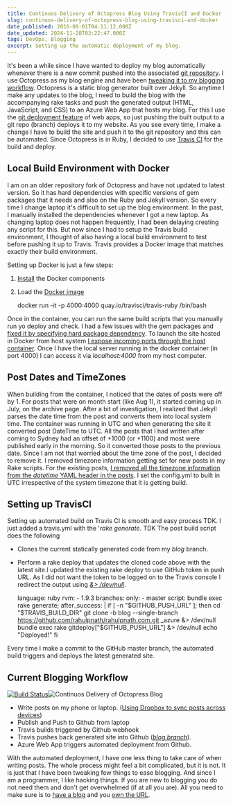 ```yaml
---
title: Continuos Delivery of Octopress Blog Using TravisCI and Docker
slug: continuos-delivery-of-octopress-blog-using-travisci-and-docker
date_published: 2016-09-01T04:11:12.000Z
date_updated: 2024-11-28T03:22:47.000Z
tags: DevOps, Blogging
excerpt: Setting up the automatic deployment of my blog.
---
```


It's been a while since I have wanted to deploy my blog automatically whenever there is a new commit pushed into the associated [git repository](https://github.com/rahulpnath/rahulpnath.com). I use Octopress as my blog engine and have been [tweaking it to my blogging workflow](__GHOST_URL__/blog/optimizing-octopress-workflow-for-new-posts/). Octopress is a static blog generator built over Jekyll. So anytime I make any updates to the blog, I need to build the blog with the accompanying rake tasks and push the generated output (HTML, JavaScript, and CSS) to an Azure Web App that hosts my blog. For this I use the [git deployment feature](https://azure.microsoft.com/en-us/documentation/articles/web-sites-deploy/#continuousdeployment) of web apps, so just pushing the built output to a git repo (branch) deploys it to my website. As you see every time, I make a change I have to build the site and push it to the git repository and this can be automated. Since Octopress is in Ruby, I decided to use [Travis CI](https://travis-ci.org/) for the build and deploy.

## Local Build Environment with Docker

I am on an older repository fork of Octopress and have not updated to latest version. So it has hard dependencies with specific versions of gem packages that it needs and also on the Ruby and Jekyll version. So every time I change laptop it's difficult to set up the blog environment. In the past, I manually installed the dependencies whenever I got a new laptop. As changing laptop does not happen frequently, I had been delaying creating any script for this. But now since I had to setup the Travis build environment, I thought of also having a local build environment to test before pushing it up to Travis. Travis provides a Docker image that matches exactly their build environment.

Setting up Docker is just a few steps:

1. [Install](https://docs.docker.com/docker-for-windows/) the Docker components
2. Load the [Docker image](https://quay.io/organization/travisci)

    docker run -it -p 4000:4000 quay.io/travisci/travis-ruby /bin/bash
    

Once in the container, you can run the same build scripts that you manually run yo deploy and check. I had a few issues with the gem packages and [fixed it by specifying hard package dependency](https://github.com/rahulpnath/rahulpnath.com/commit/abefbf58e3696384c7931d5a4918239a41700106#diff-8b7db4d5cc4b8f6dc8feb7030baa2478). To launch the site hosted in Docker from host system [I expose incoming ports through the host container](https://github.com/wsargent/docker-cheat-sheet#exposing-ports). Once I have the local server running in the docker container (in port 4000) I can access it via *localhost:4000* from my host computer.

## Post Dates and TimeZones

When building from the container, I noticed that the dates of posts were off by 1. For posts that were on month start (like Aug 1), it started coming up in July, on the archive page. After a bit of investigation, I realized that Jekyll parses the date time from the post and converts them into local system time. The container was running in UTC and when generating the site it converted post DateTime to UTC. All the posts that I had written after coming to Sydney had an offset of +1000 (or +1100) and most were published early in the morning. So it converted those posts to the previous date. Since I am not that worried about the time zone of the post, I decided to remove it. I removed timezone information getting set for new posts in my Rake scripts. For the existing posts, [I removed all the timezone information from the *datetime* YAML header in the posts](https://github.com/rahulpnath/rahulpnath.com/commit/1d8902fa69a1aad9ad6615ee3c47e3474b6cd263). I set the config.yml to built in UTC irrespective of the system timezone that it is getting build.

## Setting up TravisCI

Setting up automated build on Travis CI is smooth and easy process TDK. I just added a travis.yml with the '*rake generate*. TDK The post build script does the following

- Clones the current statically generated code from my *blog* branch.
- Perform a rake deploy that updates the cloned code above with the latest site.I updated the existing rake deploy to use GitHub token in push URL. As I did not want the token to be logged on to the Travis console I redirect the output using *[&> /dev/null](http://askubuntu.com/questions/12098/what-does-outputting-to-dev-null-accomplish-in-bash-scripts)*.

    language: ruby
    rvm:
      - 1.9.3
    branches:
      only:
        - master
    script: bundle exec rake generate;
    after_success: |
      if [ -n "$GITHUB_PUSH_URL" ]; then
        cd "$TRAVIS_BUILD_DIR"
        git clone -b blog --single-branch https://github.com/rahulpnath/rahulpnath.com.git _azure &> /dev/null
        bundle exec rake gitdeploy["$GITHUB_PUSH_URL"] &> /dev/null
        echo "Deployed!"
      fi
    

Every time I make a commit to the GitHub master branch, the automated build triggers and deploys the latest generated site.

## Current Blogging Workflow
[![Build Status](https://travis-ci.org/rahulpnath/rahulpnath.com.svg?branch=master)](https://travis-ci.org/rahulpnath/rahulpnath.com)![Continuos Delivery of Octopress Blog](__GHOST_URL__/content/images/blog_ci.png)
- Write posts on my phone or laptop. ([Using Dropbox to sync posts across devices](__GHOST_URL__/blog/optimizing-octopress-workflow-for-new-posts/))
- Publish and Push to Github from laptop
- Travis builds triggered by Github webhook
- Travis pushes back generated site into Github (*[blog branch](https://github.com/rahulpnath/rahulpnath.com/tree/blog)*).
- Azure Web App triggers automated deployment from Github.

With the automated deployment, I have one less thing to take care of when writing posts. The whole process might feel a bit complicated, but it is not. It is just that I have been tweaking few things to ease blogging. And since I am a programmer, I like hacking things. If you are new to blogging you do not need them and don't get overwhelmed (if at all you are). All you need to make sure is to [have a blog](__GHOST_URL__/blog/get-started-with-your-blog/) and you [own the URL](__GHOST_URL__/blog/own-your-urls/).
